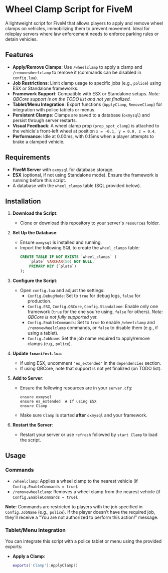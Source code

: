 # Wheel Clamp Script for FiveM

A lightweight script for FiveM that allows players to apply and remove wheel clamps on vehicles, immobilizing them to prevent movement. Ideal for roleplay servers where law enforcement needs to enforce parking rules or detain vehicles.

## Features
- **Apply/Remove Clamps**: Use `/wheelclamp` to apply a clamp and `/removewheelclamp` to remove it (commands can be disabled in `config.lua`).
- **Job Restrictions**: Limit clamp usage to specific jobs (e.g., `police`) using ESX or Standalone frameworks.
- **Framework Support**: Compatible with ESX or Standalone setups. *Note: QBCore support is on the TODO list and not yet finalized.*
- **Tablet/Menu Integration**: Export functions (`ApplyClamp`, `RemoveClamp`) for integration with police tablets or menus.
- **Persistent Clamps**: Clamps are saved to a database (`oxmysql`) and persist through server restarts.
- **Visual Feedback**: A wheel clamp prop (`prop_spot_clamp`) is attached to the vehicle's front-left wheel at position `x = -0.1, y = 0.0, z = 0.4`.
- **Performance**: Idle at 0.00ms, with 0.15ms when a player attempts to brake a clamped vehicle.

## Requirements
- **FiveM Server** with `oxmysql` for database storage.
- **ESX** (optional, if not using Standalone mode). Ensure the framework is running before this script.
- A database with the `wheel_clamps` table (SQL provided below).

## Installation

1. **Download the Script**:
   - Clone or download this repository to your server's `resources` folder.

2. **Set Up the Database**:
   - Ensure `oxmysql` is installed and running.
   - Import the following SQL to create the `wheel_clamps` table:
     ```sql
     CREATE TABLE IF NOT EXISTS `wheel_clamps` (
         `plate` VARCHAR(50) NOT NULL,
         PRIMARY KEY (`plate`)
     );
     ```

3. **Configure the Script**:
   - Open `config.lua` and adjust the settings:
     - `Config.DebugMode`: Set to `true` for debug logs, `false` for production.
     - `Config.ESX`, `Config.QBCore`, `Config.Standalone`: Enable only one framework (`true` for the one you're using, `false` for others). *Note: QBCore is not fully supported yet.*
     - `Config.EnableCommands`: Set to `true` to enable `/wheelclamp` and `/removewheelclamp` commands, or `false` to disable them (e.g., if using a tablet).
     - `Config.JobName`: Set the job name required to apply/remove clamps (e.g., `police`).

4. **Update `fxmanifest.lua`**:
   - If using ESX, uncomment `'es_extended'` in the `dependencies` section.
   - If using QBCore, note that support is not yet finalized (on TODO list).

5. **Add to Server**:
   - Ensure the following resources are in your `server.cfg`:
     ```plaintext
     ensure oxmysql
     ensure es_extended  # If using ESX
     ensure Clamp
     ```
   - Make sure `Clamp` is started **after** `oxmysql` and your framework.

6. **Restart the Server**:
   - Restart your server or use `refresh` followed by `start Clamp` to load the script.

## Usage

### Commands
- `/wheelclamp`: Applies a wheel clamp to the nearest vehicle (if `Config.EnableCommands = true`).
- `/removewheelclamp`: Removes a wheel clamp from the nearest vehicle (if `Config.EnableCommands = true`).

**Note**: Commands are restricted to players with the job specified in `Config.JobName` (e.g., `police`). If the player doesn't have the required job, they'll receive a "You are not authorized to perform this action!" message.

### Tablet/Menu Integration
You can integrate this script with a police tablet or menu using the provided exports:

- **Apply a Clamp**:
  ```lua
  exports['Clamp']:ApplyClamp()